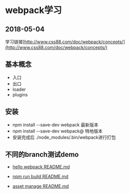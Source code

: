 # webpack学习
## 2018-05-04
学习链接[http://www.css88.com/doc/webpack/concepts/](http://www.css88.com/doc/webpack/concepts/)

基本概念
-
   - 入口
   - 出口
   - loader
   - plugins

安装
-
- npm install --save-dev webpack 最新版本
- npm install --save-dev webpack@<version>  特地版本
- 安装完成后 ./node_modules/.bin/webpack进行打包

不同的branch测试demo
-

+ [hello webpack README.md](https://github.com/DaiHangLin/my_web/blob/hello-webpack/README.md)

+ [npm run build README.md](https://github.com/DaiHangLin/my_web/blob/npm/README.md)

+ [asset manage README.md](https://github.com/DaiHangLin/my_web/blob/asset-manage/README.md)
